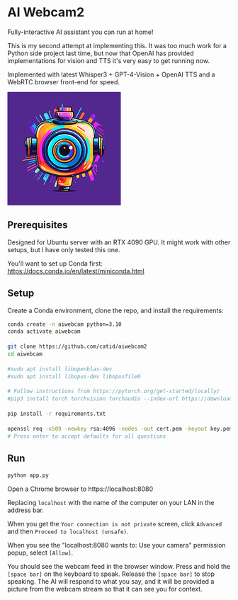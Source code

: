 # AI Webcam2

Fully-interactive AI assistant you can run at home!

This is my second attempt at implementing this.  It was too much work for a Python side project last time, but now that OpenAI has provided implementations for vision and TTS it's very easy to get running now.

Implemented with latest Whisper3 + GPT-4-Vision + OpenAI TTS and a WebRTC browser front-end for speed.

![Logo](static/logo256.png)

## Prerequisites

Designed for Ubuntu server with an RTX 4090 GPU.  It might work with other setups, but I have only tested this one.

You'll want to set up Conda first: https://docs.conda.io/en/latest/miniconda.html

## Setup

Create a Conda environment, clone the repo, and install the requirements:

```bash
conda create -n aiwebcam python=3.10
conda activate aiwebcam

git clone https://github.com/catid/aiwebcam2
cd aiwebcam

#sudo apt install libopenblas-dev
#sudo apt install libopus-dev libopusfile0

# Follow instructions from https://pytorch.org/get-started/locally/
#pip3 install torch torchvision torchaudio --index-url https://download.pytorch.org/whl/cu118

pip install -r requirements.txt

openssl req -x509 -newkey rsa:4096 -nodes -out cert.pem -keyout key.pem -days 3650
# Press enter to accept defaults for all questions
```

## Run

```bash
python app.py
```

Open a Chrome browser to https://localhost:8080

Replacing `localhost` with the name of the computer on your LAN in the address bar.

When you get the `Your connection is not private` screen, click `Advanced` and then `Proceed to localhost (unsafe)`.

When you see the "localhost:8080 wants to: Use your camera" permission popup, select `[Allow]`.

You should see the webcam feed in the browser window.  Press and hold the `[space bar]` on the keyboard to speak.  Release the `[space bar]` to stop speaking.  The AI will respond to what you say, and it will be provided a picture from the webcam stream so that it can see you for context.
